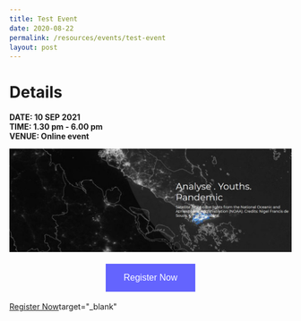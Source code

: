 ```yaml
---
title: Test Event
date: 2020-08-22
permalink: /resources/events/test-event
layout: post
---
```

# Details
**DATE: 10 SEP 2021 <br>
TIME: 1.30 pm - 6.00 pm <br>
VENUE: Online event**

![Alt text for image on Isomer site](/images/SUSS%20Image%201.jpg)

<style>
#register {
  background-color: #0000ff;
  border: none;
  color: white;
  padding: 16px 32px;
  text-align: center;
  font-size: 16px;
  margin: 4px 2px;
  opacity: 0.6;
  transition: 0.3s;
  display: inline-block;
  text-decoration: none;
  cursor: pointer;
}
</style>


<center><a rel="noopener" href="https://www.suss.edu.sg/news-and-events/events/analytics-and-visualisation-challenge-2021"><button id="register" class="btn">Register Now</button></a></center>


[Register Now](https://www.suss.edu.sg/news-and-events/events/analytics-and-visualisation-challenge-2021)target="_blank"